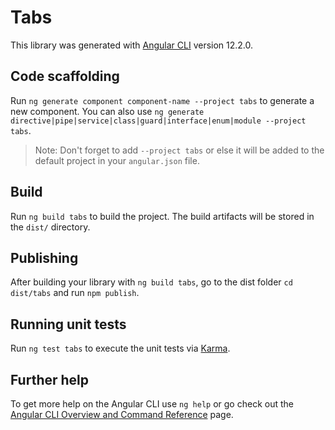 # Tabs

This library was generated with [Angular CLI](https://github.com/angular/angular-cli) version 12.2.0.

## Code scaffolding

Run `ng generate component component-name --project tabs` to generate a new component. You can also use `ng generate directive|pipe|service|class|guard|interface|enum|module --project tabs`.
> Note: Don't forget to add `--project tabs` or else it will be added to the default project in your `angular.json` file. 

## Build

Run `ng build tabs` to build the project. The build artifacts will be stored in the `dist/` directory.

## Publishing

After building your library with `ng build tabs`, go to the dist folder `cd dist/tabs` and run `npm publish`.

## Running unit tests

Run `ng test tabs` to execute the unit tests via [Karma](https://karma-runner.github.io).

## Further help

To get more help on the Angular CLI use `ng help` or go check out the [Angular CLI Overview and Command Reference](https://angular.io/cli) page.
